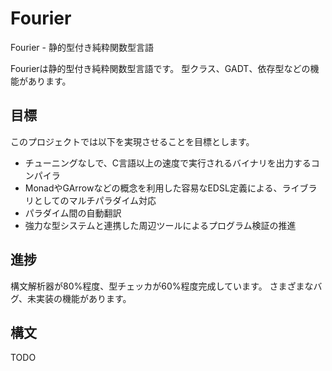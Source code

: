 # Fourier
Fourier - 静的型付き純粋関数型言語

Fourierは静的型付き純粋関数型言語です。
型クラス、GADT、依存型などの機能があります。

## 目標
このプロジェクトでは以下を実現させることを目標とします。
- チューニングなしで、C言語以上の速度で実行されるバイナリを出力するコンパイラ
- MonadやGArrowなどの概念を利用した容易なEDSL定義による、ライブラリとしてのマルチパラダイム対応
- パラダイム間の自動翻訳
- 強力な型システムと連携した周辺ツールによるプログラム検証の推進

## 進捗
構文解析器が80%程度、型チェッカが60%程度完成しています。
さまざまなバグ、未実装の機能があります。

## 構文
TODO
